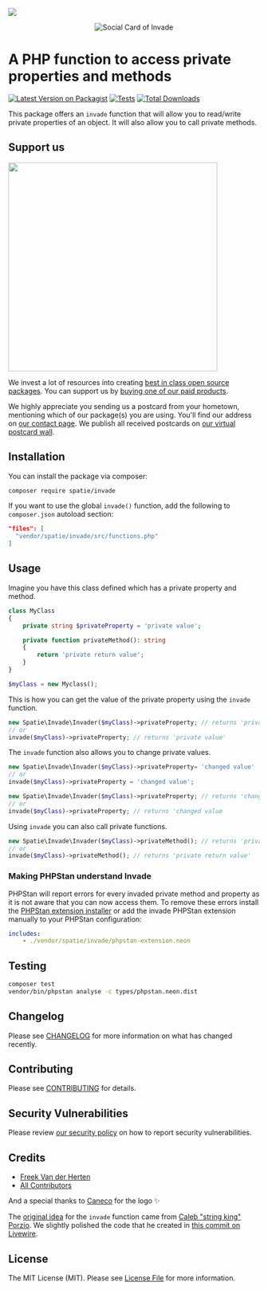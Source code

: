 
[<img src="https://github-ads.s3.eu-central-1.amazonaws.com/support-ukraine.svg?t=1" />](https://supportukrainenow.org)

<p align="center"><img src="/art/socialcard.png" alt="Social Card of Invade"></p>

# A PHP function to access private properties and methods

[![Latest Version on Packagist](https://img.shields.io/packagist/v/spatie/invade.svg?style=flat-square)](https://packagist.org/packages/spatie/invade)
[![Tests](https://github.com/spatie/invade/actions/workflows/run-tests.yml/badge.svg?branch=main)](https://github.com/spatie/invade/actions/workflows/run-tests.yml)
[![Total Downloads](https://img.shields.io/packagist/dt/spatie/invade.svg?style=flat-square)](https://packagist.org/packages/spatie/invade)

This package offers an `invade` function that will allow you to read/write private properties of an object. It will also allow you to call private methods.

## Support us

[<img src="https://github-ads.s3.eu-central-1.amazonaws.com/invade.jpg?t=1" width="419px" />](https://spatie.be/github-ad-click/invade)

We invest a lot of resources into creating [best in class open source packages](https://spatie.be/open-source). You can support us by [buying one of our paid products](https://spatie.be/open-source/support-us).

We highly appreciate you sending us a postcard from your hometown, mentioning which of our package(s) you are using. You'll find our address on [our contact page](https://spatie.be/about-us). We publish all received postcards on [our virtual postcard wall](https://spatie.be/open-source/postcards).

## Installation

You can install the package via composer:

```bash
composer require spatie/invade
```

If you want to use the global `invade()` function, add the following to `composer.json`  autoload section:

```json
"files": [
  "vendor/spatie/invade/src/functions.php"
]
```

## Usage

Imagine you have this class defined which has a private property and method.

```php
class MyClass
{
    private string $privateProperty = 'private value';

    private function privateMethod(): string
    {
        return 'private return value';
    }
}

$myClass = new Myclass();
```

This is how you can get the value of the private property using the `invade` function.

```php
new Spatie\Invade\Invader($myClass)->privateProperty; // returns 'private value'
// or
invade($myClass)->privateProperty; // returns 'private value'
```

The `invade` function also allows you to change private values.

```php
new Spatie\Invade\Invader($myClass)->privateProperty= 'changed value'
// or
invade($myClass)->privateProperty = 'changed value';

new Spatie\Invade\Invader($myClass)->privateProperty; // returns 'changed value
// or
invade($myClass)->privateProperty; // returns 'changed value
```

Using `invade` you can also call private functions.

```php
new Spatie\Invade\Invader($myClass)->privateMethod(); // returns 'private return value'
// or
invade($myClass)->privateMethod(); // returns 'private return value'
```

### Making PHPStan understand Invade

PHPStan will report errors for every invaded private method and property as it is not aware that you can now access them. To remove these errors install the [PHPStan extension installer](https://github.com/phpstan/extension-installer) or add the invade PHPStan extension manually to your PHPStan configuration:

```yaml
includes:
    - ./vendor/spatie/invade/phpstan-extension.neon
```

## Testing

```bash
composer test
vendor/bin/phpstan analyse -c types/phpstan.neon.dist
```

## Changelog

Please see [CHANGELOG](CHANGELOG.md) for more information on what has changed recently.

## Contributing

Please see [CONTRIBUTING](https://github.com/spatie/.github/blob/main/CONTRIBUTING.md) for details.

## Security Vulnerabilities

Please review [our security policy](../../security/policy) on how to report security vulnerabilities.

## Credits

- [Freek Van der Herten](https://github.com/spatie)
- [All Contributors](../../contributors)

And a special thanks to [Caneco](https://twitter.com/caneco) for the logo ✨

The [original idea](https://twitter.com/calebporzio/status/1492141967404371968) for the `invade` function came from [Caleb "string king" Porzio](https://twitter.com/calebporzio). We slightly polished the code that he created in [this commit on Livewire](https://github.com/livewire/livewire/pull/4649/files).

## License

The MIT License (MIT). Please see [License File](LICENSE.md) for more information.
